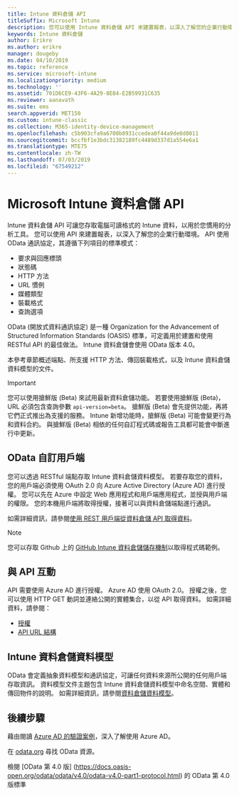 ```yaml
---
title: Intune 資料倉儲 API
titleSuffix: Microsoft Intune
description: 您可以使用 Intune 資料倉儲 API 來建置報表，以深入了解您的企業行動環境。
keywords: Intune 資料倉儲
author: Erikre
ms.author: erikre
manager: dougeby
ms.date: 04/10/2019
ms.topic: reference
ms.service: microsoft-intune
ms.localizationpriority: medium
ms.technology: ''
ms.assetid: 701D6CE9-43F6-4A29-8E84-E2B59931C635
ms.reviewer: aanavath
ms.suite: ems
search.appverid: MET150
ms.custom: intune-classic
ms.collection: M365-identity-device-management
ms.openlocfilehash: c5b903cfa9a6700b8931ccedea0f44a9de0d8011
ms.sourcegitcommit: bccfbf1e3bdc31382189fc4489d337d1a554e6a1
ms.translationtype: MTE75
ms.contentlocale: zh-TW
ms.lasthandoff: 07/03/2019
ms.locfileid: "67549212"
---
```

# <a name="microsoft-intune-data-warehouse-api"></a>Microsoft Intune 資料倉儲 API

Intune 資料倉儲 API 可讓您存取電腦可讀格式的 Intune 資料，以用於您慣用的分析工具。 您可以使用 API 來建置報表，以深入了解您的企業行動環境。 API 使用 OData 通訊協定，其遵循下列項目的標準模式：

  - 要求與回應標頭
  - 狀態碼
  - HTTP 方法
  - URL 慣例
  - 媒體類型
  - 裝載格式
  - 查詢選項

OData (開放式資料通訊協定) 是一種 Organization for the Advancement of Structured Information Standards (OASIS) 標準，可定義用於建置和使用 RESTful API 的最佳做法。 Intune 資料倉儲會使用 OData 版本 4.0。

本參考章節概述端點、所支援 HTTP 方法、傳回裝載格式，以及 Intune 資料倉儲資料模型的文件。

> [!Important]  
> 您可以使用搶鮮版 (Beta) 來試用最新資料倉儲功能。 若要使用搶鮮版 (Beta)，URL 必須包含查詢參數 `api-version=beta`。 搶鮮版 (Beta) 會先提供功能，再將它們正式推出為支援的服務。 Intune 新增功能時，搶鮮版 (Beta) 可能會變更行為和資料合約。 與搶鮮版 (Beta) 相依的任何自訂程式碼或報告工具都可能會中斷進行中更新。 <!--If you experience problems with the beta service, follow [link to feedback process]() to report the issue or provide feedback.-->

## <a name="odata-custom-client"></a>OData 自訂用戶端

您可以透過 RESTful 端點存取 Intune 資料倉儲資料模型。 若要存取您的資料，您的用戶端必須使用 OAuth 2.0 向 Azure Active Directory (Azure AD) 進行授權。 您可以先在 Azure 中設定 Web 應用程式和用戶端應用程式，並授與用戶端的權限。 您的本機用戶端將取得授權，接著可以與資料倉儲端點進行通訊。

如需詳細資訊，請參閱[使用 REST 用戶端從資料倉儲 API 取得資料](reports-proc-data-rest.md)。

> [!Note]  
> 您可以存取 Github 上的 [GitHub Intune 資料倉儲儲存機制](https://github.com/Microsoft/Intune-Data-Warehouse)以取得程式碼範例。

## <a name="interacting-with-the-api"></a>與 API 互動

API 需要使用 Azure AD 進行授權。 Azure AD 使用 OAuth 2.0。 授權之後，您可以使用 HTTP GET 動詞並連絡公開的實體集合，以從 API 取得資料。 如需詳細資料，請參閱：

 - [授權](reports-api-url.md)
 - [API URL 結構](reports-api-url.md)

## <a name="intune-data-warehouse-data-model"></a>Intune 資料倉儲資料模型

OData 會定義抽象資料模型和通訊協定，可讓任何資料來源所公開的任何用戶端存取資訊。 資料模型文件主題包含 Intune 資料倉儲資料模型中命名空間、實體和傳回物件的說明。 如需詳細資訊，請參閱[資料倉儲資料模型](reports-ref-data-model.md)。

## <a name="next-steps"></a>後續步驟

藉由閱讀 [Azure AD 的驗證案例](https://docs.microsoft.com/azure/active-directory/develop/active-directory-authentication-scenarios)，深入了解使用 Azure AD。

在 [odata.org](https://www.odata.org) 尋找 OData 資源。
  
檢閱 [OData 第 4.0 版] (https://docs.oasis-open.org/odata/odata/v4.0/odata-v4.0-part1-protocol.html) 的 OData 第 4.0 版標準  
